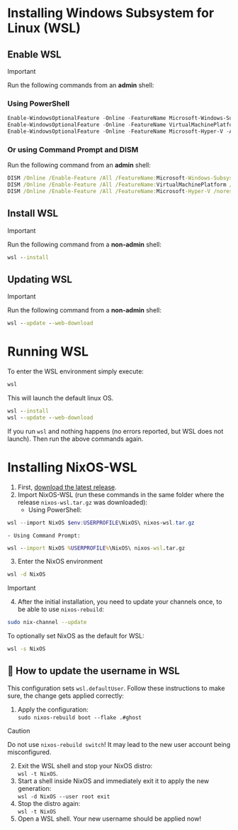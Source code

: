 
# Installing Windows Subsystem for Linux (WSL)

## Enable WSL
> [!IMPORTANT]
> Run the following commands from an **admin** shell:

### Using PowerShell
```powershell
Enable-WindowsOptionalFeature -Online -FeatureName Microsoft-Windows-Subsystem-Linux -All
Enable-WindowsOptionalFeature -Online -FeatureName VirtualMachinePlatform -All
Enable-WindowsOptionalFeature -Online -FeatureName Microsoft-Hyper-V -All
```

### Or using Command Prompt and DISM
Run the following command from an **admin** shell:
```cmd
DISM /Online /Enable-Feature /All /FeatureName:Microsoft-Windows-Subsystem-Linux /norestart
DISM /Online /Enable-Feature /All /FeatureName:VirtualMachinePlatform /norestart
DISM /Online /Enable-Feature /All /FeatureName:Microsoft-Hyper-V /norestart
```

## Install WSL
> [!IMPORTANT]
> Run the following command from a **non-admin** shell:
```cmd
wsl --install
```

## Updating WSL
> [!IMPORTANT]
> Run the following command from a **non-admin** shell:
```cmd
wsl --update --web-download
```

# Running WSL
To enter the WSL environment simply execute:
```cmd
wsl
```
This will launch the default linux OS.

```cmd
wsl --install
wsl --update --web-download
```

If you run `wsl` and nothing happens (no errors reported, but WSL does not launch). Then run the above commands again.

# Installing NixOS-WSL

1. First, [download the latest release](https://github.com/nix-community/NixOS-WSL/releases/latest).
2. Import NixOS-WSL (run these commands in the same folder where the release `nixos-wsl.tar.gz` was downloaded):
    - Using PowerShell:
```powershell
wsl --import NixOS $env:USERPROFILE\NixOS\ nixos-wsl.tar.gz
```
    - Using Command Prompt:
```cmd
wsl --import NixOS %USERPROFILE%\NixOS\ nixos-wsl.tar.gz
```
3. Enter the NixOS environment
```sh
wsl -d NixOS
```
> [!IMPORTANT]
> 4. After the initial installation, you need to update your channels once, to be able to use `nixos-rebuild`:
```sh
sudo nix-channel --update
```

To optionally set NixOS as the default for WSL:
```cmd
wsl -s NixOS
```

## 🚨 How to update the username in WSL

This configuration sets `wsl.defaultUser`.
Follow these instructions to make sure, the change gets applied correctly:

1. Apply the configuration:\
   `sudo nixos-rebuild boot --flake .#ghost`
> [!CAUTION]
> Do not use `nixos-rebuild switch`! It may lead to the new user account being misconfigured.
2. Exit the WSL shell and stop your NixOS distro:\
   `wsl -t NixOS`.
3. Start a shell inside NixOS and immediately exit it to apply the new generation:\
   `wsl -d NixOS --user root exit`
4. Stop the distro again:\
   `wsl -t NixOS`
5. Open a WSL shell. Your new username should be applied now!
